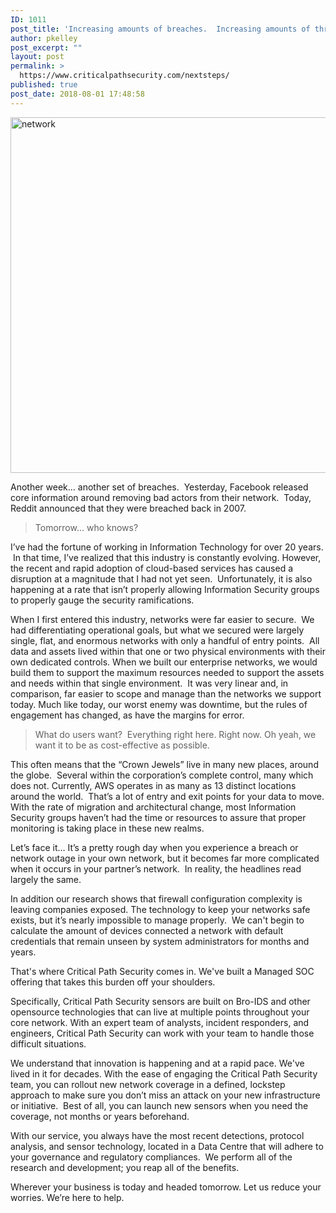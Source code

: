 ```yaml
---
ID: 1011
post_title: 'Increasing amounts of breaches.  Increasing amounts of threats.  How are you handling it?'
author: pkelley
post_excerpt: ""
layout: post
permalink: >
  https://www.criticalpathsecurity.com/nextsteps/
published: true
post_date: 2018-08-01 17:48:58
---
```

<img title="network" src="https://www.criticalpathsecurity.com/wp-content/uploads/2017/12/network-1-1024x569.jpg" alt="network" width="1024" height="569" />

Another week... another set of breaches.  Yesterday, Facebook released core information around removing bad actors from their network.  Today, Reddit announced that they were breached back in 2007.
<blockquote>Tomorrow... who knows?</blockquote>
I’ve had the fortune of working in Information Technology for over 20 years.  In that time, I’ve realized that this industry is constantly evolving. However, the recent and rapid adoption of cloud-based services has caused a disruption at a magnitude that I had not yet seen.  Unfortunately, it is also happening at a rate that isn’t properly allowing Information Security groups to properly gauge the security ramifications.

When I first entered this industry, networks were far easier to secure.  We had differentiating operational goals, but what we secured were largely single, flat, and enormous networks with only a handful of entry points.  All data and assets lived within that one or two physical environments with their own dedicated controls. When we built our enterprise networks, we would build them to support the maximum resources needed to support the assets and needs within that single environment.  It was very linear and, in comparison, far easier to scope and manage than the networks we support today. Much like today, our worst enemy was downtime, but the rules of engagement has changed, as have the margins for error.
<blockquote>What do users want?  Everything right here. Right now. Oh yeah, we want it to be as cost-effective as possible.</blockquote>
This often means that the “Crown Jewels” live in many new places, around the globe.  Several within the corporation’s complete control, many which does not. Currently, AWS operates in as many as 13 distinct locations around the world.  That’s a lot of entry and exit points for your data to move. With the rate of migration and architectural change, most Information Security groups haven’t had the time or resources to assure that proper monitoring is taking place in these new realms.

Let’s face it… It’s a pretty rough day when you experience a breach or network outage in your own network, but it becomes far more complicated when it occurs in your partner’s network.  In reality, the headlines read largely the same.

In addition our research shows that firewall configuration complexity is leaving companies exposed. The technology to keep your networks safe exists, but it’s nearly impossible to manage properly.  We can't begin to calculate the amount of devices connected a network with default credentials that remain unseen by system administrators for months and years.

That's where Critical Path Security comes in. We've built a Managed SOC offering that takes this burden off your shoulders.

Specifically, Critical Path Security sensors are built on Bro-IDS and other opensource technologies that can live at multiple points throughout your core network. With an expert team of analysts, incident responders, and engineers, Critical Path Security can work with your team to handle those difficult situations.

We understand that innovation is happening and at a rapid pace. We've lived in it for decades. With the ease of engaging the Critical Path Security team, you can rollout new network coverage in a defined, lockstep approach to make sure you don’t miss an attack on your new infrastructure or initiative.  Best of all, you can launch new sensors when you need the coverage, not months or years beforehand.

With our service, you always have the most recent detections, protocol analysis, and sensor technology, located in a Data Centre that will adhere to your governance and regulatory compliances.  We perform all of the research and development; you reap all of the benefits.

Wherever your business is today and headed tomorrow. Let us reduce your worries. We’re here to help.